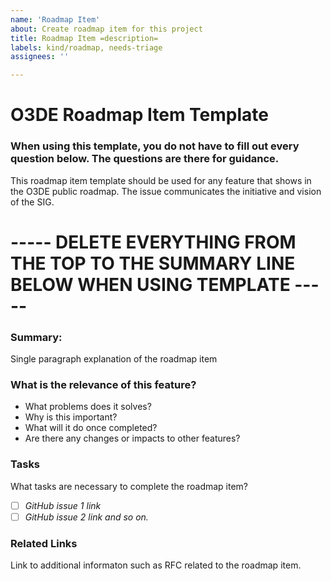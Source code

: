 ```yaml
---
name: 'Roadmap Item'
about: Create roadmap item for this project
title: Roadmap Item =description=
labels: kind/roadmap, needs-triage
assignees: ''

---
```


# O3DE Roadmap Item Template

### When using this template, you do not have to fill out every question below. The questions are there for guidance.

This roadmap item template should be used for any feature that shows in the O3DE public roadmap. The issue communicates the initiative and vision of the SIG.

# ----- DELETE EVERYTHING FROM THE TOP TO THE SUMMARY LINE BELOW WHEN USING TEMPLATE ----- #

### Summary:
Single paragraph explanation of the roadmap item

### What is the relevance of this feature?
- What problems does it solves? 
- Why is this important? 
- What will it do once completed?
- Are there any changes or impacts to other features? 

### Tasks
What tasks are necessary to complete the roadmap item?
- [ ] _GitHub issue 1 link_
- [ ] _GitHub issue 2 link and so on._

### Related Links
Link to additional informaton such as RFC related to the roadmap item.
